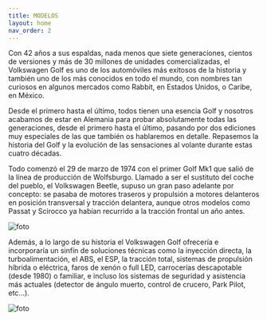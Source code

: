 ```yaml
---
title: MODELOS
layout: home 
nav_order: 2
---
```



Con 42 años a sus espaldas, nada menos que siete generaciones, cientos de versiones y más de 30 millones de unidades comercializadas, el Volkswagen Golf es uno de los automóviles más exitosos de la historia y también uno de los más conocidos en todo el mundo, con nombres tan curiosos en algunos mercados como Rabbit, en Estados Unidos, o Caribe, en México.

Desde el primero hasta el último, todos tienen una esencia Golf y nosotros acabamos de estar en Alemania para probar absolutamente todas las generaciones, desde el primero hasta el último, pasando por dos ediciones muy especiales de las que también os hablaremos en detalle. Repasemos la historia del Golf y la evolución de las sensaciones al volante durante estas cuatro décadas.

Todo comenzó el 29 de marzo de 1974 con el primer Golf Mk1 que salió de la línea de producción de Wolfsburgo. Llamado a ser el sustituto del coche del pueblo, el Volkswagen Beetle, supuso un gran paso adelante por concepto: se pasaba de motores traseros y propulsión a motores delanteros en posición transversal y tracción delantera, aunque otros modelos como Passat y Scirocco ya habían recurrido a la tracción frontal un año antes.


![foto](https://img.remediosdigitales.com/28e830/vw-golf-7gen-motorpasion-8/1366_2000.jpg)



Además, a lo largo de su historia el Volkswagen Golf ofrecería e incorporaría un sinfín de soluciones técnicas como la inyección directa, la turboalimentación, el ABS, el ESP, la tracción total, sistemas de propulsión híbrida o eléctrica, faros de xenón o full LED, carrocerías descapotable (desde 1980) o familiar, e incluso los sistemas de seguridad y asistencia más actuales (detector de ángulo muerto, control de crucero, Park Pilot, etc...).

![foto](https://img.remediosdigitales.com/0d29c0/vw-golf-7gen-motorpasion-4/1366_2000.jpg)
